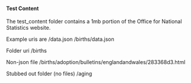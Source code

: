 #### Test Content

The test_content folder contains a 1mb portion of the Office for National Statistics website.

Example uris are
    /data.json
    /births/data.json

Folder uri
    /births

Non-json file
    /births/adoption/bulletins/englandandwales/283368d3.html

Stubbed out folder (no files)
    /aging